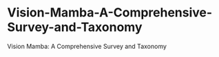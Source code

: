 # Vision-Mamba-A-Comprehensive-Survey-and-Taxonomy
Vision Mamba: A Comprehensive Survey and Taxonomy
